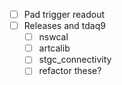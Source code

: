 - [ ] Pad trigger readout
- [ ] Releases and tdaq9
  - [ ] nswcal
  - [ ] artcalib
  - [ ] stgc_connectivity
  - [ ] refactor these?
